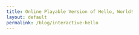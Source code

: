 ```yaml
---
title: Online Playable Version of Hello, World!
layout: default
permalink: /blog/interactive-hello
---
```

<head>
		<meta charset="utf-8">
		<meta name="viewport" content="width=device-width, initial-scale = 1.0, maximum-scale=1.0, user-scalable=no" />
		<meta property="og:description" content="Personal perfolio website of Steven Sawtelle">
		<meta property="og:site_name" content="Online Playable Version of Hello, World!" />
		<title>My Hello, World! Crossword Puzzle - Steven Sawtelle</title>
		<link rel="stylesheet" type="text/css" href="../../../css/style.css">
		<link rel="stylesheet" type="text/css" href="../../../css/animate.css">
		<!-- Global site tag (gtag.js) - Google Analytics -->
		<script async src="https://www.googletagmanager.com/gtag/js?id=UA-137815317-1"></script>
		<script>
		  window.dataLayer = window.dataLayer || [];
		  function gtag(){dataLayer.push(arguments);}
		  gtag('js', new Date());

		  gtag('config', 'UA-137815317-1');
		</script>
</head>

<center><b><h1>Online Playable Version of Hello, World!</h1></b></center>

<h2><i>For those of you who wanted to play the last puzzle but don't have a printer (no judgement here, I don't either!)</i></h2>

<iframe height="700" width="100%" allowfullscreen="true" style="border:none;width: 100% !important;position: static;display: block !important;margin: 0 !important;"  name="9c1eb6ae42bdad2e403247d03d91de317f4edce2206d6abddad181d46069706e" src="https://amuselabs.com/pmm/crossword?id=bdc8e905&set=9c1eb6ae42bdad2e403247d03d91de317f4edce2206d6abddad181d46069706e&embed=1&compact=1&maxCols=2"></iframe>